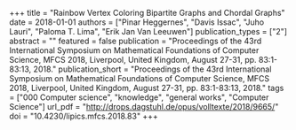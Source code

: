+++
title = "Rainbow Vertex Coloring Bipartite Graphs and Chordal Graphs"
date = 2018-01-01
authors = ["Pinar Heggernes", "Davis Issac", "Juho Lauri", "Paloma T. Lima", "Erik Jan Van Leeuwen"]
publication_types = ["2"]
abstract = ""
featured = false
publication = "Proceedings of the 43rd International Symposium on Mathematical Foundations of Computer Science, MFCS 2018, Liverpool, United Kingdom, August 27-31, pp. 83:1-83:13, 2018."
publication_short = "Proceedings of the 43rd International Symposium on Mathematical Foundations of Computer Science, MFCS 2018, Liverpool, United Kingdom, August 27-31, pp. 83:1-83:13, 2018."
tags = ["000 Computer science", "knowledge", "general works", "Computer Science"]
url_pdf = "http://drops.dagstuhl.de/opus/volltexte/2018/9665/"
doi = "10.4230/lipics.mfcs.2018.83"
+++

